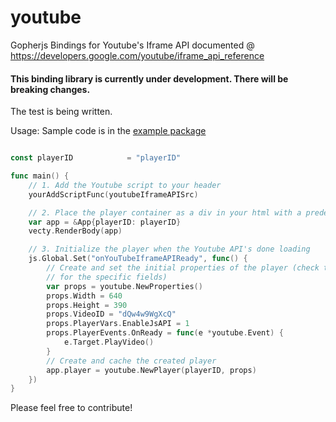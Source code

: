 # youtube
Gopherjs Bindings for Youtube's Iframe API documented @ https://developers.google.com/youtube/iframe_api_reference

#### This binding library is currently under development. There will be breaking changes. 
The test is being written.


Usage:
Sample code is in the [example package](https://github.com/iocat/youtube/blob/master/example/main.go)

```go

const playerID            = "playerID"

func main() {
	// 1. Add the Youtube script to your header
	yourAddScriptFunc(youtubeIframeAPISrc)

	// 2. Place the player container as a div in your html with a predefined id
	var app = &App{playerID: playerID}
	vecty.RenderBody(app)

	// 3. Initialize the player when the Youtube API's done loading
	js.Global.Set("onYouTubeIframeAPIReady", func() {
		// Create and set the initial properties of the player (check the document
		// for the specific fields)
		var props = youtube.NewProperties()
		props.Width = 640
		props.Height = 390
		props.VideoID = "dQw4w9WgXcQ"
		props.PlayerVars.EnableJsAPI = 1
		props.PlayerEvents.OnReady = func(e *youtube.Event) {
			e.Target.PlayVideo()
		}
		// Create and cache the created player
		app.player = youtube.NewPlayer(playerID, props)
	})
}

```


Please feel free to contribute!
